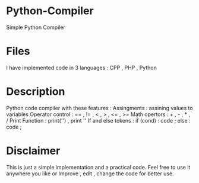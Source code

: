 # Python-Compiler
Simple Python Compiler

# Files
I have implemented code in 3 languages : CPP , PHP , Python

# Description 
Python code compiler with these features :
Assingments : assining values to variables
Operator control : == , != , < , > , <= , >=
Math opertors : + , - , * , /
Print Function : print('') , print ''
If and else tokens : if (cond) : code ; else : code ;

# Disclaimer 
This is just a simple implementation and a practical code. Feel free to use it anywhere you like or Improve , edit , change the code for better use.
